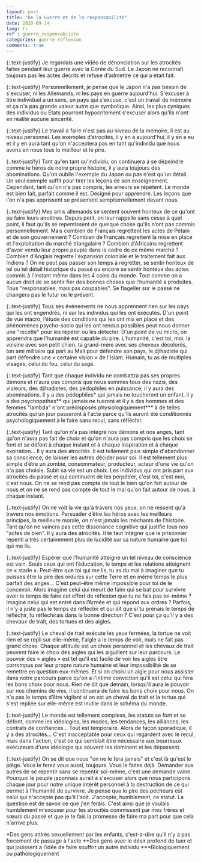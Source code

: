 ```yaml
---
layout: post
title: "De la Guerre et de la responsabilité"
date: 2020-09-14
lang: fr
ref : guerre_responsabilite
categories: guerre reflexion
comments: true
---
```


{:.text-justify}
Je regardais une vidéo de dénonciation sur les atrocités faites pendant leur guerre avec la Corée du Sud. Le Japon ne reconnaît toujours pas les actes décrits et refuse d'admettre ce qui a était fait.

{:.text-justify}
Personnellement, je pense que le Japon n'a pas besoin de s'excuser, ni les Allemands, ni les pays en guerre aujourd'hui. S'excuser à titre individuel a un sens, un pays qui s'excuse, c'est un travail de mémoire et ça n'a pas grande valeur autre que symbolique. Ainsi, les plus cyniques des individus ou États pourront hypocritement s'excuser alors qu'ils n'ont en réalité aucune sincérité.

{:.text-justify}
Le travail à faire n'est pas au niveau de la mémoire, il est au niveau personnel. Les exemples d’atrocités, il y en a aujourd'hui, il y en a eu et il y en aura tant qu'on n'acceptera pas en tant qu'individu que nous avons en nous tous le meilleur et le pire.

{:.text-justify}
Tant qu'en tant qu'individu, on continuera à se dépeindre comme le héros de notre propre histoire, il y aura toujours des abominations. Qu'on oublie l'exemple du Japon ou pas n'est qu'un détail. Un seul exemple suffit pour tirer les leçons de son enseignement. Cependant, tant qu'on n'a pas compris, les erreurs se répètent. Le monde est bien fait, parfait comme il est. Designé pour apprendre. Les leçons que l'on n'a pas apprissent se présentent sempiternellement devant nous.

{:.text-justify}
Mes amis allemands se sentent souvent honteux de ce qu'ont pu faire leurs ancêtres. Depuis petit, on leur rappelle sans cesse à quel point, il faut qu'ils se repentissent de quelque chose qu'ils n’ont pas commis personnellement. Mais combien de Français regrettent les actes de Pétain et de son gouvernement ? Combien de Français regrettent la mise en place et l'exploitation du marché triangulaire ? Combien d'Africains regrettent d'avoir vendu leur propre peuple dans le cadre de ce même marché ? Combien d'Anglais regrette l'expansion coloniale et le traitement fait aux Indiens ? On ne peut pas passer son temps à regretter, se sentir honteux de tel ou tel détail historique du passé ou encore se sentir honteux des actes commis à l'instant même dans les 4 coins du monde. Tout comme on a aucun droit de se sentir fier des bonnes choses que l’humanité a produites. Tous "responsables, mais pas coupables". Se flageller sur le passé ne changera pas le futur ou le présent.

{:.text-justify}
Tous ses événements ne nous apprennent rien sur les pays qui les ont engendrés, ni sur les individus qui les ont exécutés. D'un point de vue macro, l’étude des conditions qui les ont mis en place et des phénomènes psycho-socio qui les ont rendus possibles peut nous donner une "recette" pour les répéter ou les détecter. D'un point de vu micro, on apprendra que l’humanité est capable du pire. L’humanité, c'est toi, moi, la voisine avec son petit chien, ta grand-mère avec ses cheveux décolorés, ton ami militaire qui part au Mali pour défendre son pays, le djihadiste qui part défendre une « certaine vision » de l'Islam. Humain, tu as de multiples visages, celui du fou, celui du sage.

{:.text-justify}
Tant que chaque individu ne combattra pas ses propres démons et n'aura pas compris que nous sommes tous des nazis, des violeurs, des djihadistes, des pédophiles en puissance, il y aura des abominations. Il y a des pédophiles* qui jamais ne toucheront un enfant, il y a des psychopathes** qui jamais ne tueront et il y a des hommes et des femmes "lambda" n'ont prédisposés physiologiquement*** à de telles atrocités qui un jour passeront à l'acte parce qu'ils auront été conditionnés psychologiquement à le faire sans recul, sans réfléchir.

{:.text-justify}
Tant qu'on n'a pas intégré nos démons et nos anges, tant qu'on n'aura pas fait de choix et qu'on n'aura pas compris que les choix se font et se défont à chaque instant et à chaque inspiration et à chaque expiration... Il y aura des atrocités. Il est tellement plus simple d'abandonner sa conscience, de laisser les autres décider pour soi. Il est tellement plus simple d’être un zombie, consommateur, producteur, acteur d'une vie qu'on n'a pas choisie. Subir sa vie est un choix. Les individus qui ont pris part aux atrocités du passé et qui continuent de les perpétrer, c'est toi, c'est moi, c'est nous. On ne se rend pas compte de tout le bien qu'on fait autour de nous et on ne se rend pas compte de tout le mal qu'on fait autour de nous, à chaque instant.

{:.text-justify}
On ne voit la vie qu'à travers nos yeux, on ne ressent qu'à travers nos émotions. Persuader d’être les héros avec les meilleurs principes, la meilleure morale, on n'est jamais les méchants de l'histoire. Tant qu'on ne vaincra pas cette dissonance cognitive qui justifie tous nos "actes de bien". Il y aura des atrocités. Il te faut intégrer que le prisonnier repenti a très certainement plus de lucidité sur sa nature humaine que toi qui me lis.

{:.text-justify}
Espérer que l’humanité atteigne un tel niveau de conscience est vain. Seuls ceux qui ont l’éducation, le temps et les relations atteignent ce « stade ». Peut-être que toi qui me lis, tu as du mal à imaginer que tu puisses être la pire des ordures sur cette Terre et en même temps le plus parfait des anges... C'est peut-être même impossible pour toi de le concevoir. Alors imagine celui qui meurt de faim qui se bat pour survivre avoir le temps de faire cet effort de réflexion que tu ne fais pas toi-même ? Imagine celui qui est entré dans l’Armée et qui répond aux ordres ? Parfois, il n'y a juste pas le temps de réfléchir et qui dit que si tu prenais le temps de réfléchir, tu réfléchirais dans la bonne direction ? C'est pour ça qu'il y a des chevaux de trait, des tortues et des aigles.

{:.text-justify}
Le cheval de trait exécute les yeux fermées, la tortue ne voit rien et se repli sur elle-même, l'aigle a le temps de voir, mais ne fait pas grand chose. Chaque attitude est un choix personnel et les chevaux de trait peuvent faire le choix des aigles qui les aiguillent sur leur parcours. Le pouvoir des « aigles » est tel qu'il est facile de voir les aigles être corrompus par leur propre nature humaine et leur impossibilité de se remettre en question eux-mêmes. Et si on choisi un aigle pour nous assister dans notre parcours parce qu'on a l'intime conviction qu'il est celui qui fera les bons choix pour nous. Rien ne dit que demain, lorsqu'il aura le pouvoir sur nos chemins de vies, il continuera de faire les bons choix pour nous. On n'a pas le temps d’être vigilant si on est un cheval de trait et la tortue qui s'est repliée sur elle-même est inutile dans le schéma du monde.

{:.text-justify}
Le monde est tellement complexe, les statuts se font et se défont, comme les idéologies, les modes, les tendances, les alliances, les contrats de confiances... Tout est temporaire. Alors de façon sporadique, il y a des atrocités... C'est inacceptable pour ceux qui regardent avec le recul, mais dans l'action, c'est ce qui semblait être nécessaire aux bourreaux exécuteurs d'une idéologie qui souvent les dominent et les dépassent.

{:.text-justify}
On se dit que nous "on ne le fera jamais" et c'est là qu'est le piège. Vous le ferez vous aussi, toujours. Vous le faites déjà. Demander aux autres de se repentir sans se repentir soi-même, c'est une demande vaine. Pourquoi le peuple japonnais aurait à s'excuser alors que nous participons chaque jour pour notre unique intérêt personnel à la destruction de ce qui permet à l’humanité de survivre. Je pense que le pire des pécheurs est celui qui n'accepte pas qu'il l'soit. J'accepte, humblement, ce statut. La question est de savoir ce que j'en ferais. C'est ainsi que je voulais humblement m'excuser pour les atrocités commissent par mes frères et sœurs du passé et que je te fais la promesse de faire ma part pour que cela n'arrive plus.

\*Des gens attirés sexuellement par les enfants, c'est-a-dire qu'il n'y a pas forcement de passage à l'acte
\*\*Des gens avec le désir profond de tuer et qui jouissent a l’idée de faire souffrir un autre individu
\*\*\*Biologiquement ou pathologiquement